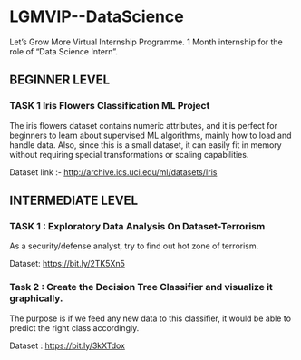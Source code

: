 # LGMVIP--DataScience
Let’s Grow More Virtual Internship Programme. 1 Month internship for the role of “Data Science Intern”.

## BEGINNER LEVEL 

### TASK 1 Iris Flowers Classification ML Project
The iris flowers dataset contains numeric attributes, and it is perfect for beginners to learn about supervised ML algorithms, mainly how to load and handle data. Also, since this is a small dataset, it can easily fit in memory without requiring special transformations or scaling capabilities.

Dataset link :- http://archive.ics.uci.edu/ml/datasets/Iris

## INTERMEDIATE LEVEL 

### TASK 1 : Exploratory Data Analysis On Dataset-Terrorism
As a security/defense analyst, try to find out hot zone of terrorism.

Dataset: https://bit.ly/2TK5Xn5

### Task 2 : Create the Decision Tree Classifier and visualize it graphically.
The purpose is if we feed any new data to this classifier, it would be able to predict the right class accordingly.

Dataset : https://bit.ly/3kXTdox
